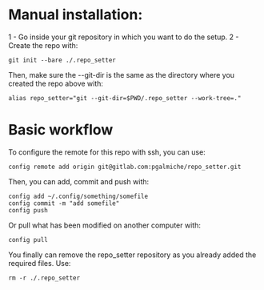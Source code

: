 # Manual installation:

1 - Go inside your git repository in which you want to do the setup.
2 - Create the repo with:
```
git init --bare ./.repo_setter
```

Then, make sure the --git-dir is the same as the directory where you created the repo above with:
```
alias repo_setter="git --git-dir=$PWD/.repo_setter --work-tree=."
```

# Basic workflow

To configure the remote for this repo with ssh, you can use:
```
config remote add origin git@gitlab.com:pgalmiche/repo_setter.git
```

Then, you can add, commit and push with:
```
config add ~/.config/something/somefile
config commit -m "add somefile"
config push
```
Or pull what has been modified on another computer with:
```
config pull
```

You finally can remove the repo_setter repository as you already added the required files.
Use: 
```
rm -r ./.repo_setter
```
